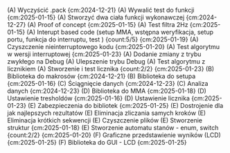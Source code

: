 (A) Wyczyścić .pack {cm:2024-12-21}
(A) Wywalić test do funkcji {cm:2025-01-15}
(A) Stworzyć dwa ciała funkcji wykonawczej {cm:2024-12-27}
(A) Proof of concept {cm:2025-01-15}
(A) Test filtra 2Hz {cm:2025-01-15}
(A) Interupt based code (setup MMA, wstępna weryfikacja, setup portu, funkcja do interruptu, test ) {count:5/5} {cm:2025-01-19}
(A) Czyszczenie nieinterruptowego kodu {cm:2025-01-20}
(A) Test algorytmu w wersji interruptowej {cm:2025-01-23}
(A) Dodanie zmiany z trybu zwykłego na Debug
(A) Ulepszenie trybu Debug
(A) Test algorytmu z licznikiem
(A) Stworzenie i test licznika {count:2/2} {cm:2025-01-23}
(B) Biblioteka do makrosów {cm:2024-12-21}
(B) Biblioteka do setupa {cm:2025-01-16}
(C) Ściągnięcie danych {cm:2024-12-23}
(C) Analiza danych {cm:2024-12-23}
(D) Biblioteka do MMA {cm:2025-01-18}
(D) Ustawienie tresholdów {cm:2025-01-16}
(D) Ustawienie licznika {cm:2025-01-23}
(E) Zabezpieczenia do bibliotek {cm:2025-01-25}
(E) Dostrojenie dla jak najlepszych rezultatów
(E) Eliminacja zliczania samych kroków
(E) Eliminacja krótkich sekwencji
(E) Czyszczenie plików
(E) Stworzenie struktur {cm:2025-01-18}
(E) Stworzenie automatu stanów - enum, switch {count:2/2} {cm:2025-01-20}
(F) Graficzne przedstawienie wyników (LCD) {cm:2025-01-25}
(F) Biblioteka do GUI - LCD {cm:2025-01-25}